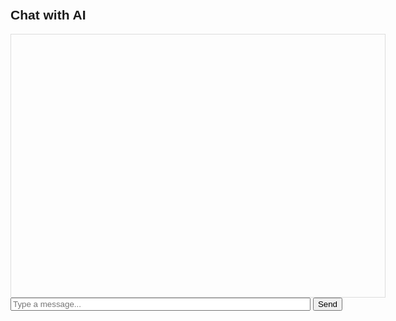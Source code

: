<!DOCTYPE html>
<html lang="en">
<head>
  <meta charset="UTF-8">
  <meta name="viewport" content="width=device-width, initial-scale=1.0">
  <title>Chat with OpenAI</title>
  <style>
    body { font-family: Arial, sans-serif; max-width: 600px; margin: 50px auto; }
    #chat { border: 1px solid #ddd; padding: 10px; height: 400px; overflow-y: auto; }
    .msg { margin: 5px 0; }
    .user { font-weight: bold; color: blue; }
    .bot { font-weight: bold; color: green; }
  </style>
</head>
<body>
  <h2>Chat with AI</h2>
  <div id="chat"></div>
  <input type="text" id="input" placeholder="Type a message..." style="width:80%">
  <button onclick="sendMessage()">Send</button>

  <script>
    const API_URL = "https://your-app-name.onrender.com/chat"; // replace with your Render URL

    async function sendMessage() {
      const input = document.getElementById("input");
      const chat = document.getElementById("chat");
      const userMessage = input.value.trim();
      if (!userMessage) return;

      chat.innerHTML += `<div class="msg user">You: ${userMessage}</div>`;
      input.value = "";

      const res = await fetch(API_URL, {
        method: "POST",
        headers: { "Content-Type": "application/json" },
        body: JSON.stringify({ message: userMessage })
      });

      const data = await res.json();
      chat.innerHTML += `<div class="msg bot">AI: ${data.reply}</div>`;
      chat.scrollTop = chat.scrollHeight;
    }
  </script>
</body>
</html>
